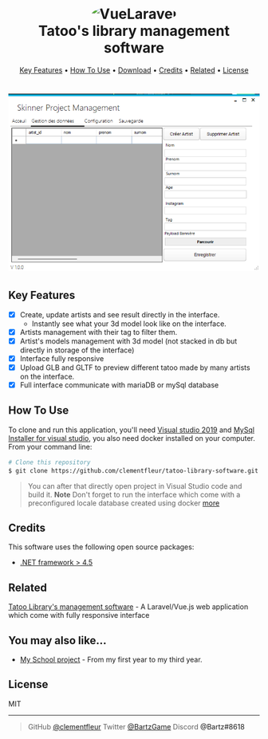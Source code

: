 
<h1  align="center">
  <br>
  <img src="https://www.pngmart.com/files/21/Net-PNG-Image.png" alt="VueLaravel" width="800" style="border-radius:50%">
  <br>
  Tatoo's library management software
  <br>
</h1>


<p align="center">
  <a href="#key-features">Key Features</a> •
  <a href="#how-to-use">How To Use</a> •
  <a href="#download">Download</a> •
  <a href="#credits">Credits</a> •
  <a href="#related">Related</a> •
  <a href="#license">License</a>
</p>

<h1 align="center"><img src="img/ApplicationInterface.png" alt="SoftwareInterface" width="800"></h1>


<!-- ![screenshot](https://raw.githubusercontent.com/amitmerchant1990/electron-markdownify/master/app/img/markdownify.gif) -->

## Key Features

- [X] Create, update artists and see result directly in the interface.
  - Instantly see what your 3d model look like on the interface.
- [X] Artists management with their tag to filter them.
- [X] Artist's models management with 3d model (not stacked in db but directly in storage of the interface)
- [x] Interface fully responsive
- [X] Upload GLB and GLTF to preview different tatoo made by many artists on the interface.
- [X] Full interface communicate with mariaDB or mySql database

## How To Use

To clone and run this application, you'll need [Visual studio 2019](https://learn.microsoft.com/en-us/visualstudio/releases/2019/release-notes) and [MySql Installer for visual studio](https://dev.mysql.com/downloads/windows/visualstudio/), you also need docker installed on your computer. From your command line:

```bash
# Clone this repository
$ git clone https://github.com/clementfleur/tatoo-library-software.git
```

> You can after that directly open project in Visual Studio code and build it.
> **Note**
> Don't forget to run the interface which come with a preconfigured locale database created using docker [more](https://github.com/clementfleur/tatoo-library)

## Credits

This software uses the following open source packages:

- [.NET framework > 4.5](https://dotnet.microsoft.com/en-us/download/dotnet-framework)

## Related

[Tatoo Library's management software](https://github.com/clementfleur/tatoo-library) - A Laravel/Vue.js web application which come with fully responsive interface

## You may also like...

- [My School project](https://github.com/clementfleur/Epitech_Project) - From my first year to my third year.

## License

MIT

---

> GitHub [@clementfleur](https://github.com/clementfleur)
> Twitter [@BartzGame](https://twitter.com/BartzGame)
> Discord <a> @Bartz#8618 </a>
